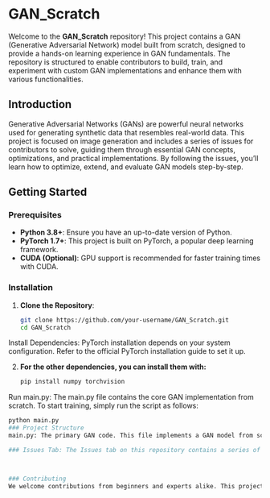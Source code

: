 # GAN_Scratch

Welcome to the **GAN_Scratch** repository! This project contains a GAN (Generative Adversarial Network) model built from scratch, designed to provide a hands-on learning experience in GAN fundamentals. The repository is structured to enable contributors to build, train, and experiment with custom GAN implementations and enhance them with various functionalities.

## Introduction
Generative Adversarial Networks (GANs) are powerful neural networks used for generating synthetic data that resembles real-world data. This project is focused on image generation and includes a series of issues for contributors to solve, guiding them through essential GAN concepts, optimizations, and practical implementations. By following the issues, you’ll learn how to optimize, extend, and evaluate GAN models step-by-step.

## Getting Started

### Prerequisites
- **Python 3.8+**: Ensure you have an up-to-date version of Python.
- **PyTorch 1.7+**: This project is built on PyTorch, a popular deep learning framework.
- **CUDA (Optional)**: GPU support is recommended for faster training times with CUDA.

### Installation
1. **Clone the Repository**:
   ```bash
   git clone https://github.com/your-username/GAN_Scratch.git
   cd GAN_Scratch
Install Dependencies: PyTorch installation depends on your system configuration. Refer to the official PyTorch installation guide to set it up.

2. **For the other dependencies, you can install them with:**

   ```bash
   pip install numpy torchvision
Run main.py: The main.py file contains the core GAN implementation from scratch. To start training, simply run the script as follows:

   ```bash
   python main.py
### Project Structure
main.py: The primary GAN code. This file implements a GAN model from scratch and includes essential functions for training and image generation. The code is structured with clear functions for the generator and discriminator, along with a training loop.

### Issues Tab: The Issues tab on this repository contains a series of tasks designed to guide contributors through improvements and feature extensions. Issues are arranged in a logical order, with some tasks dependent on the completion of previous ones. It’s recommended to tackle them sequentially.



### Contributing
We welcome contributions from beginners and experts alike. This project is aimed at providing a learning experience, so don’t hesitate to try out the issues and contribute your solutions. Feel free to create new issues or pull requests if you have ideas for improving this repository.

